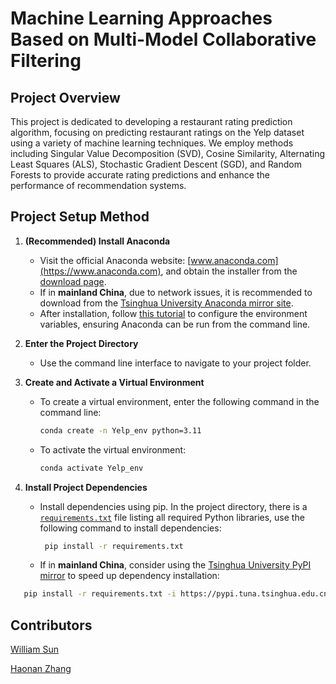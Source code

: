 # Machine Learning Approaches Based on Multi-Model Collaborative Filtering

## Project Overview
This project is dedicated to developing a restaurant rating prediction algorithm, focusing on predicting restaurant ratings on the Yelp dataset using a variety of machine learning techniques. We employ methods including Singular Value Decomposition (SVD), Cosine Similarity, Alternating Least Squares (ALS), Stochastic Gradient Descent (SGD), and Random Forests to provide accurate rating predictions and enhance the performance of recommendation systems.

## Project Setup Method

1. **(Recommended) Install Anaconda**

   - Visit the official Anaconda website: [www.anaconda.com](https://www.anaconda.com), and obtain the installer from the [download page](https://www.anaconda.com/download).
   - If in **mainland China**, due to network issues, it is recommended to download from the [Tsinghua University Anaconda mirror site](https://mirrors.tuna.tsinghua.edu.cn/help/anaconda/).
   - After installation, follow [this tutorial](https://blog.csdn.net/weixin_43914658/article/details/108785084) to configure the environment variables, ensuring Anaconda can be run from the command line.

2. **Enter the Project Directory**

   - Use the command line interface to navigate to your project folder.

3. **Create and Activate a Virtual Environment**

   - To create a virtual environment, enter the following command in the command line:

     ```bash
     conda create -n Yelp_env python=3.11
     ```

   - To activate the virtual environment:

     ```bash
     conda activate Yelp_env
     ```

4. **Install Project Dependencies**

   - Install dependencies using pip. In the project directory, there is a [`requirements.txt`](./requirements.txt) file listing all required Python libraries, use the following command to install dependencies:

     ```bash
      pip install -r requirements.txt
     ```
   
   - If in **mainland China**, consider using the [Tsinghua University PyPI mirror](https://mirrors.tuna.tsinghua.edu.cn/help/pypi/) to speed up dependency installation:
   
  ```bash
     pip install -r requirements.txt -i https://pypi.tuna.tsinghua.edu.cn/simple
  ```

## Contributors

[William Sun](mailto:william_syq@tju.edu.cn)

[Haonan Zhang](mailto:shu_1294491613@tju.edu.cn)